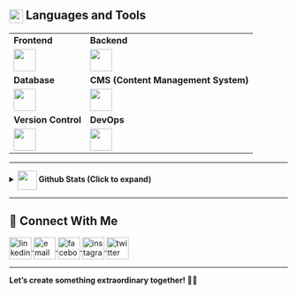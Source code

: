 ## <img src="https://media2.giphy.com/media/QssGEmpkyEOhBCb7e1/giphy.gif?cid=ecf05e47a0n3gi1bfqntqmob8g9aid1oyj2wr3ds3mg700bl&rid=giphy.gif" align="center" width ="25"> **Languages and Tools**

<div style="width: 100%;">
  <table style="width: 100%;">
    <tr>
      <td><strong>Frontend</strong></td>
      <td><strong>Backend</strong></td>
    </tr>
    <tr>
      <td>
        <img
          src="https://skillicons.dev/icons?i=react,nextjs,redux,tailwind,bootstrap,js,ts,figma"
          height="40"
        />
      </td>
      <td>
        <img
          src="https://skillicons.dev/icons?i=nodejs,express,graphql,prisma,wordpress"
          height="40"
        />
      </td>
    </tr>
    <tr>
      <td><strong>Database</strong></td>
      <td><strong>CMS (Content Management System)</strong></td>
    </tr>
    <tr>
      <td>
        <img src="https://skillicons.dev/icons?i=mongodb,mysql" height="40" />
      </td>
      <td>
        <img src="https://skillicons.dev/icons?i=wordpress" height="40" />
      </td>
    </tr>
    <tr>
      <td><strong>Version Control</strong></td>
      <td><strong>DevOps</strong></td>
    </tr>
    <tr>
      <td>
        <img src="https://skillicons.dev/icons?i=git,github,gitlab" height="40" />
      </td>
      <td>
        <img src="https://skillicons.dev/icons?i=docker" height="40" />
      </td>
    </tr>
  </table>
</div>

<hr />

<details>
  <summary><strong><img src="https://media.giphy.com/media/iY8CRBdQXODJSCERIr/giphy.gif" align="center" width="35"> Github Stats (Click to expand)</strong></summary>
  <br />
  <div align="center">
    <a href="https://github.com/codersemon">
      <img
        height="180em"
        src="https://github-readme-stats.vercel.app/api?username=codersemon&show_icons=true&theme=tokyonight"
        alt="codersemon stats"
      />
      <img
        height="180em"
        src="https://github-readme-stats.vercel.app/api/top-langs?username=codersemon&layout=compact&langs_count=8&theme=tokyonight"
        alt="Top Languages"
      />
    </a>
  </div>
</details>

---

## 🤝 **Connect With Me**

<p align="left">
  <a href="https://www.linkedin.com/in/codersemon/" target="blank">
    <img align="center" src="https://img.icons8.com/color/48/linkedin.png" alt="linkedin" height="40" width="40" />
  </a>
  <a href="mailto:contact@emokhan.me" target="blank">
    <img align="center" src="https://img.icons8.com/color/48/apple-mail.png" alt="email" height="40" width="40" />
  </a>
  <a href="https://www.facebook.com/codersemon/" target="blank">
    <img align="center" src="https://img.icons8.com/?size=40&id=118497&format=png" alt="facebook" height="40" width="40" />
  </a>
  <a href="https://www.instagram.com/codersemon/" target="blank">
    <img align="center" src="https://img.icons8.com/?size=40&id=32323&format=png" alt="instagram" height="40" width="40" />
  </a>
  <a href="https://x.com/coders_emon" target="blank">
    <img align="center" src="https://img.icons8.com/color/48/twitter--v1.png" alt="twitter" height="40" width="40" />
  </a>
</p>

---

**Let’s create something extraordinary together! 🌟✨**
